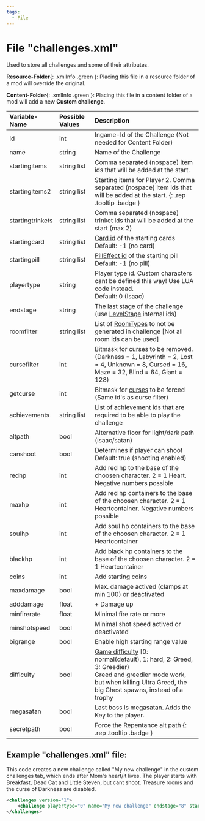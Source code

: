 ```yaml
---
tags:
  - File
---
```

# File "challenges.xml"

Used to store all challenges and some of their attributes.

**Resource-Folder**{: .xmlInfo .green }: Placing this file in a resource folder of a mod will override the original.

**Content-Folder**{: .xmlInfo .green }: Placing this file in a content folder of a mod will add a new **Custom challenge**.


| Variable-Name | Possible Values | Description |
|:--|:--|:--|
|id|int|Ingame-Id of the Challenge (Not needed for Content Folder)|
|name|string|Name of the Challenge|
|startingitems|string list|Comma separated (nospace) item ids that will be added at the start.|
|startingitems2|string list|Starting items for Player 2. Comma separated (nospace) item ids that will be added at the start. [ ](#){: .rep .tooltip .badge }|
|startingtrinkets|string list|Comma separated (nospace) trinket ids that will be added at the start (max 2)|
|startingcard|string list| [Card id](../enums/Card.md) of the starting cards<br>Default: -1 (no card)|
|startingpill|string list| [PillEffect id](../enums/PillEffect.md) of the starting pill<br>Default: -1 (no pill)|
|playertype|string|Player type id. Custom characters cant be defined this way! Use LUA code instead.<br>Default: 0 (Isaac)|
|endstage|string|The last stage of the challenge (use [LevelStage](../enums/LevelStage.md) internal ids)|
|roomfilter|string list|List of [RoomTypes](../enums/RoomType.md) to not be generated in challenge [Not all room ids can be used]|
|cursefilter|int|Bitmask for [curses](../enums/LevelCurse.md) to be removed.<br>(Darkness = 1, Labyrinth = 2, Lost = 4, Unknown = 8, Cursed = 16, Maze = 32, Blind = 64, Giant = 128)|
|getcurse|int|Bitmask for [curses](../enums/LevelCurse.md) to be forced (Same id's as curse filter)|
|achievements|string list|List of achievement ids that are required to be able to play the challenge|
|altpath|bool|Alternative floor for light/dark path (isaac/satan)|
|canshoot|bool|Determines if player can shoot<br>Default: true (shooting enabled)|
|redhp|int|Add red hp to the base of the choosen character. 2 = 1 Heart. Negative numbers possible|
|maxhp|int|Add red hp containers to the base of the choosen character. 2 = 1 Heartcontainer. Negative numbers possible|
|soulhp|int|Add soul hp containers to the base of the choosen character. 2 = 1 Heartcontainer|
|blackhp|int|Add black hp containers to the base of the choosen character. 2 = 1 Heartcontainer|
|coins|int|Add starting coins|
|maxdamage|bool|Max. damage actived (clamps at min 100) or deactivated|
|adddamage|float|+ Damage up|
|minfirerate|float|Minimal fire rate or more|
|minshotspeed|bool|Minimal shot speed actived or deactivated|
|bigrange|bool|Enable high starting range value|
|difficulty|bool|[Game difficulty](../enums/Difficulty.md) [0: normal(default), 1: hard, 2: Greed, 3: Greedier)<br>Greed and greedier mode work, but when killing Ultra Greed, the big Chest spawns, instead of a trophy|
|megasatan|bool|Last boss is megasatan. Adds the Key to the player.|
|secretpath|bool|Force the Repentance alt path [ ](#){: .rep .tooltip .badge }|

## Example "challenges.xml" file:

This code creates a new challenge called "My new challenge" in the custom challenges tab, which ends after Mom's heart/it lives. The player starts with Breakfast, Dead Cat and Little Steven, but cant shoot. Treasure rooms and the curse of Darkness are disabled.

```xml
<challenges version="1">
	<challenge playertype="0" name="My new challenge" endstage="8" startingitems="25,81,100" roomfilter="1" cursefilter="1" canshoot="false" />
</challenges>
```
